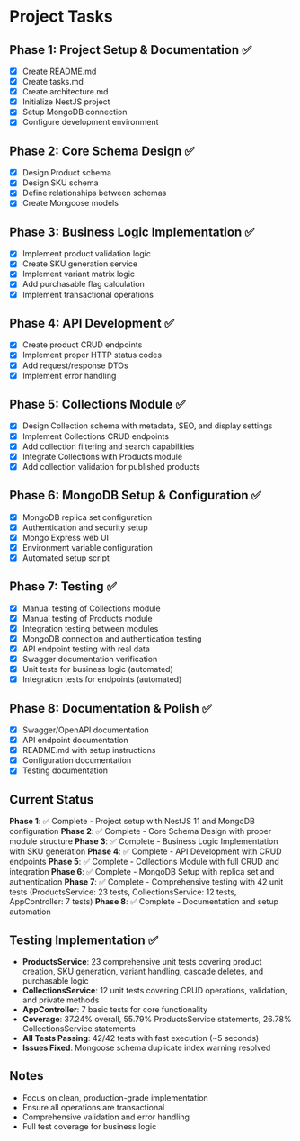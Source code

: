 # Project Tasks

## Phase 1: Project Setup & Documentation ✅
- [x] Create README.md
- [x] Create tasks.md
- [x] Create architecture.md
- [x] Initialize NestJS project
- [x] Setup MongoDB connection
- [x] Configure development environment

## Phase 2: Core Schema Design ✅
- [x] Design Product schema
- [x] Design SKU schema
- [x] Define relationships between schemas
- [x] Create Mongoose models

## Phase 3: Business Logic Implementation ✅
- [x] Implement product validation logic
- [x] Create SKU generation service
- [x] Implement variant matrix logic
- [x] Add purchasable flag calculation
- [x] Implement transactional operations

## Phase 4: API Development ✅
- [x] Create product CRUD endpoints
- [x] Implement proper HTTP status codes
- [x] Add request/response DTOs
- [x] Implement error handling

## Phase 5: Collections Module ✅
- [x] Design Collection schema with metadata, SEO, and display settings
- [x] Implement Collections CRUD endpoints
- [x] Add collection filtering and search capabilities
- [x] Integrate Collections with Products module
- [x] Add collection validation for published products

## Phase 6: MongoDB Setup & Configuration ✅
- [x] MongoDB replica set configuration
- [x] Authentication and security setup
- [x] Mongo Express web UI
- [x] Environment variable configuration
- [x] Automated setup script

## Phase 7: Testing ✅
- [x] Manual testing of Collections module
- [x] Manual testing of Products module
- [x] Integration testing between modules
- [x] MongoDB connection and authentication testing
- [x] API endpoint testing with real data
- [x] Swagger documentation verification
- [x] Unit tests for business logic (automated)
- [x] Integration tests for endpoints (automated)

## Phase 8: Documentation & Polish ✅
- [x] Swagger/OpenAPI documentation
- [x] API endpoint documentation
- [x] README.md with setup instructions
- [x] Configuration documentation
- [x] Testing documentation

## Current Status
**Phase 1**: ✅ Complete - Project setup with NestJS 11 and MongoDB configuration
**Phase 2**: ✅ Complete - Core Schema Design with proper module structure
**Phase 3**: ✅ Complete - Business Logic Implementation with SKU generation
**Phase 4**: ✅ Complete - API Development with CRUD endpoints
**Phase 5**: ✅ Complete - Collections Module with full CRUD and integration
**Phase 6**: ✅ Complete - MongoDB Setup with replica set and authentication
**Phase 7**: ✅ Complete - Comprehensive testing with 42 unit tests (ProductsService: 23 tests, CollectionsService: 12 tests, AppController: 7 tests)
**Phase 8**: ✅ Complete - Documentation and setup automation

## Testing Implementation ✅
- **ProductsService**: 23 comprehensive unit tests covering product creation, SKU generation, variant handling, cascade deletes, and purchasable logic
- **CollectionsService**: 12 unit tests covering CRUD operations, validation, and private methods
- **AppController**: 7 basic tests for core functionality
- **Coverage**: 37.24% overall, 55.79% ProductsService statements, 26.78% CollectionsService statements
- **All Tests Passing**: 42/42 tests with fast execution (~5 seconds)
- **Issues Fixed**: Mongoose schema duplicate index warning resolved

## Notes
- Focus on clean, production-grade implementation
- Ensure all operations are transactional
- Comprehensive validation and error handling
- Full test coverage for business logic
